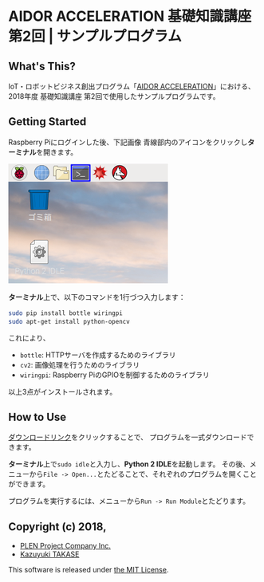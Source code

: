 AIDOR ACCELERATION 基礎知識講座 第2回 | サンプルプログラム
===============================================================================

What's This?
-------------------------------------------------------------------------------

IoT・ロボットビジネス創出プログラム「[AIDOR ACCELERATION](https://www.imedio.or.jp/acceleration)」における、
2018年度 基礎知識講座 第2回で使用したサンプルプログラムです。


Getting Started
-------------------------------------------------------------------------------

Raspberry Piにログインした後、下記画像 青線部内のアイコンをクリックし**ターミナル**を開きます。

![](.assets/desktop.png)

**ターミナル**上で、以下のコマンドを1行づつ入力します：

```sh
sudo pip install bottle wiringpi
sudo apt-get install python-opencv
```

これにより、

- `bottle`: HTTPサーバを作成するためのライブラリ
- `cv2`: 画像処理を行うためのライブラリ
- `wiringpi`: Raspberry PiのGPIOを制御するためのライブラリ

以上3点がインストールされます。


How to Use
-------------------------------------------------------------------------------

[ダウンロードリンク](https://github.com/Guvalif/imedio_0801/archive/master.zip)をクリックすることで、
プログラムを一式ダウンロードできます。

**ターミナル**上で`sudo idle`と入力し、**Python 2 IDLE**を起動します。
その後、メニューから`File -> Open...`とたどることで、それぞれのプログラムを開くことができます。

プログラムを実行するには、メニューから`Run -> Run Module`とたどります。


Copyright (c) 2018,
-------------------------------------------------------------------------------

- [PLEN Project Company Inc.](https://plen.jp)
- [Kazuyuki TAKASE](https://github.com/Guvalif)

This software is released under [the MIT License](http://opensource.org/licenses/mit-license.php).
